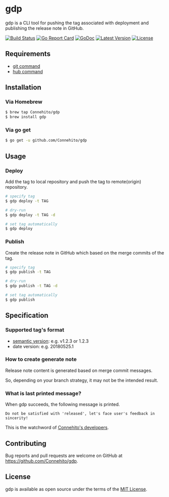 # gdp
gdp is a CLI tool for pushing the tag associated with deployment and publishing the release note in GitHub.

[![Build Status](https://travis-ci.org/Connehito/gdp.svg?branch=master)](https://travis-ci.org/Connehito/gdp)
[![Go Report Card](https://goreportcard.com/badge/github.com/Connehito/gdp)](https://goreportcard.com/report/github.com/Connehito/gdp)
[![GoDoc](https://godoc.org/github.com/Connehito/gdp?status.svg)](https://godoc.org/github.com/Connehito/gdp)
[![Latest Version](http://img.shields.io/github/release/Connehito/gdp.svg?style=flat-square)](https://github.com/Connehito/gdp/releases/latest)
[![License](http://img.shields.io/badge/license-MIT-blue.svg?style=flat-square)](https://raw.githubusercontent.com/Connehito/gdp/master/LICENSE)

## Requirements
- [git command](https://git-scm.com/book/en/v2/Getting-Started-Installing-Git)
- [hub command](https://github.com/github/hub#installation)

## Installation

### Via Homebrew
```bash
$ brew tap Connehito/gdp
$ brew install gdp
```

### Via go get
```bash
$ go get -u github.com/Connehito/gdp
```

## Usage

### Deploy
Add the tag to local repository and push the tag to remote(origin) repository.

```bash
# specify tag
$ gdp deploy -t TAG

# dry-run
$ gdp deploy -t TAG -d

# set tag automatically
$ gdp deploy
```

### Publish
Create the release note in GitHub which based on the merge commits of the tag.

```bash
# specify tag
$ gdp publish -t TAG

# dry-run
$ gdp publish -t TAG -d

# set tag automatically
$ gdp publish
```

## Specification

### Supported tag's format
- [semantic version](https://semver.org/): e.g. v1.2.3 or 1.2.3
- date version: e.g. 20180525.1

### How to create generate note
Release note content is generated based on merge commit messages.

So, depending on your branch strategy, it may not be the intended result.

### What is last printed message?
When gdp succeeds, the following message is printed.

`Do not be satisfied with 'released', let's face user's feedback in sincerity!`

This is the watchword of [Connehito's developers](https://connehito.com/).

## Contributing
Bug reports and pull requests are welcome on GitHub at https://github.com/Connehito/gdp.

## License
gdp is available as open source under the terms of the [MIT License](http://opensource.org/licenses/MIT).
